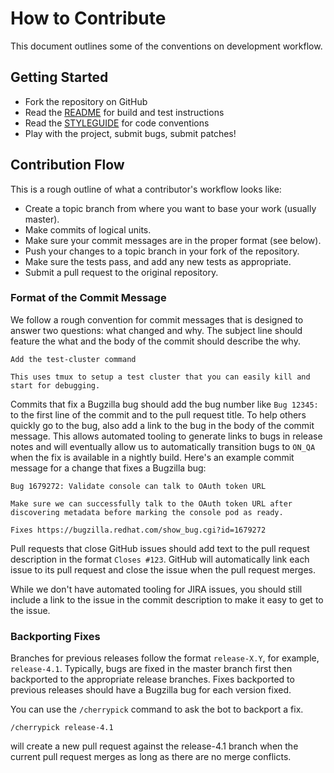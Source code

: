 # How to Contribute

This document outlines some of the conventions on development workflow.

## Getting Started

- Fork the repository on GitHub
- Read the [README](README.md) for build and test instructions
- Read the [STYLEGUIDE](STYLEGUIDE.md) for code conventions
- Play with the project, submit bugs, submit patches!

## Contribution Flow

This is a rough outline of what a contributor's workflow looks like:

- Create a topic branch from where you want to base your work (usually master).
- Make commits of logical units.
- Make sure your commit messages are in the proper format (see below).
- Push your changes to a topic branch in your fork of the repository.
- Make sure the tests pass, and add any new tests as appropriate.
- Submit a pull request to the original repository.


### Format of the Commit Message

We follow a rough convention for commit messages that is designed to answer two
questions: what changed and why. The subject line should feature the what and
the body of the commit should describe the why.

```
Add the test-cluster command

This uses tmux to setup a test cluster that you can easily kill and
start for debugging.
```

Commits that fix a Bugzilla bug should add the bug number like `Bug 12345: ` to
the first line of the commit and to the pull request title. To help others
quickly go to the bug, also add a link to the bug in the body of the commit
message. This allows automated tooling to generate links to bugs in release
notes and will eventually allow us to automatically transition bugs to `ON_QA`
when the fix is available in a nightly build. Here's an example commit message
for a change that fixes a Bugzilla bug:

```
Bug 1679272: Validate console can talk to OAuth token URL

Make sure we can successfully talk to the OAuth token URL after
discovering metadata before marking the console pod as ready.

Fixes https://bugzilla.redhat.com/show_bug.cgi?id=1679272
```

Pull requests that close GitHub issues should add text to the pull request
description in the format `Closes #123`. GitHub will automatically link each
issue to its pull request and close the issue when the pull request merges.

While we don't have automated tooling for JIRA issues, you should still include
a link to the issue in the commit description to make it easy to get to the issue.

### Backporting Fixes

Branches for previous releases follow the format `release-X.Y`, for example,
`release-4.1`. Typically, bugs are fixed in the master branch first then
backported to the appropriate release branches. Fixes backported to previous
releases should have a Bugzilla bug for each version fixed.

You can use the `/cherrypick` command to ask the bot to backport a fix.

```
/cherrypick release-4.1
```

will create a new pull request against the release-4.1 branch when the current
pull request merges as long as there are no merge conflicts.
